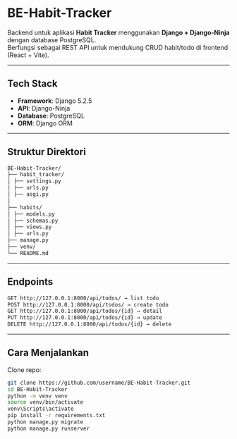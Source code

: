 # BE-Habit-Tracker

Backend untuk aplikasi **Habit Tracker** menggunakan **Django + Django-Ninja** dengan database PostgreSQL.  
Berfungsi sebagai REST API untuk mendukung CRUD habit/todo di frontend (React + Vite).

---

## Tech Stack

- **Framework**: Django 5.2.5
- **API**: Django-Ninja
- **Database**: PostgreSQL
- **ORM**: Django ORM

---

## Struktur Direktori
```bash
BE-Habit-Tracker/
├── habit_tracker/
│ ├── settings.py
│ ├── urls.py
│ ├── asgi.py
│
├── habits/
│ ├── models.py
│ ├── schemas.py
│ ├── views.py
│ ├── urls.py
├── manage.py
├── venv/
└── README.md
```

---

## Endpoints
```bash
GET http://127.0.0.1:8000/api/todos/ → list todo
POST http://127.0.0.1:8000/api/todos/ → create todo
GET http://127.0.0.1:8000/api/todos/{id} → detail
PUT http://127.0.0.1:8000/api/todos/{id} → update
DELETE http://127.0.0.1:8000/api/todos/{id} → delete
```
---

## Cara Menjalankan

Clone repo:

```bash
git clone https://github.com/username/BE-Habit-Tracker.git
cd BE-Habit-Tracker
python -m venv venv
source venv/bin/activate
venv\Scripts\activate
pip install -r requirements.txt
python manage.py migrate
python manage.py runserver
```
